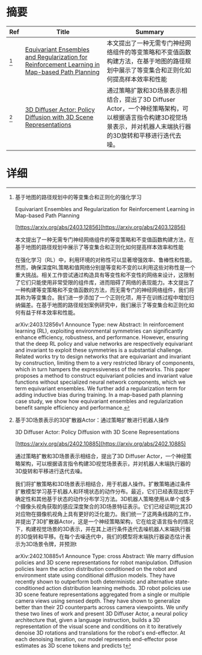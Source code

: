 # 摘要

| Ref | Title | Summary |
| --- | --- | --- |
| [^1] | [Equivariant Ensembles and Regularization for Reinforcement Learning in Map-based Path Planning](https://arxiv.org/abs/2403.12856) | 本文提出了一种无需专门神经网络组件的等变策略和不变值函数构建方法，在基于地图的路径规划中展示了等变集合和正则化如何提高样本效率和性能 |
| [^2] | [3D Diffuser Actor: Policy Diffusion with 3D Scene Representations](https://arxiv.org/abs/2402.10885) | 通过策略扩散和3D场景表示相结合，提出了3D Diffuser Actor，一个神经策略架构，可以根据语言指令构建3D视觉场景表示，并对机器人末端执行器的3D旋转和平移进行迭代去噪。 |

# 详细

[^1]: 基于地图的路径规划中的等变集合和正则化的强化学习

    Equivariant Ensembles and Regularization for Reinforcement Learning in Map-based Path Planning

    [https://arxiv.org/abs/2403.12856](https://arxiv.org/abs/2403.12856)

    本文提出了一种无需专门神经网络组件的等变策略和不变值函数构建方法，在基于地图的路径规划中展示了等变集合和正则化如何提高样本效率和性能

    

    在强化学习（RL）中，利用环境的对称性可以显著增强效率、鲁棒性和性能。然而，确保深度RL策略和值网络分别是等变和不变的以利用这些对称性是一个重大挑战。相关工作尝试通过构造具有等变性和不变性的网络来设计，这限制了它们只能使用非常受限的组件库，进而阻碍了网络的表现能力。本文提出了一种构建等变策略和不变值函数的方法，而无需专门的神经网络组件，我们将其称为等变集合。我们进一步添加了一个正则化项，用于在训练过程中增加归纳偏差。在基于地图的路径规划案例研究中，我们展示了等变集合和正则化如何有益于样本效率和性能。

    arXiv:2403.12856v1 Announce Type: new  Abstract: In reinforcement learning (RL), exploiting environmental symmetries can significantly enhance efficiency, robustness, and performance. However, ensuring that the deep RL policy and value networks are respectively equivariant and invariant to exploit these symmetries is a substantial challenge. Related works try to design networks that are equivariant and invariant by construction, limiting them to a very restricted library of components, which in turn hampers the expressiveness of the networks. This paper proposes a method to construct equivariant policies and invariant value functions without specialized neural network components, which we term equivariant ensembles. We further add a regularization term for adding inductive bias during training. In a map-based path planning case study, we show how equivariant ensembles and regularization benefit sample efficiency and performance.
    
[^2]: 基于3D场景表示的3D扩散器Actor：通过策略扩散进行机器人操作

    3D Diffuser Actor: Policy Diffusion with 3D Scene Representations

    [https://arxiv.org/abs/2402.10885](https://arxiv.org/abs/2402.10885)

    通过策略扩散和3D场景表示相结合，提出了3D Diffuser Actor，一个神经策略架构，可以根据语言指令构建3D视觉场景表示，并对机器人末端执行器的3D旋转和平移进行迭代去噪。

    

    我们将扩散策略和3D场景表示相结合，用于机器人操作。扩散策略通过条件扩散模型学习基于机器人和环境状态的动作分布。最近，它们已经表现出优于确定性和其他基于状态的动作分布学习方法。3D机器人策略使用从单个或多个摄像头视角获取的感应深度聚合的3D场景特征表示。它们已经证明比其2D对应物在摄像机视角上具有更好的泛化能力。我们统一了这两条线路的工作，并提出了3D扩散器Actor，这是一个神经策略架构，它在给定语言指令的情况下，构建视觉场景的3D表示，并在其上进行条件迭代去噪机器人末端执行器的3D旋转和平移。在每个去噪迭代中，我们的模型将末端执行器姿态估计表示为3D场景令牌，并预测t

    arXiv:2402.10885v1 Announce Type: cross  Abstract: We marry diffusion policies and 3D scene representations for robot manipulation. Diffusion policies learn the action distribution conditioned on the robot and environment state using conditional diffusion models. They have recently shown to outperform both deterministic and alternative state-conditioned action distribution learning methods. 3D robot policies use 3D scene feature representations aggregated from a single or multiple camera views using sensed depth. They have shown to generalize better than their 2D counterparts across camera viewpoints. We unify these two lines of work and present 3D Diffuser Actor, a neural policy architecture that, given a language instruction, builds a 3D representation of the visual scene and conditions on it to iteratively denoise 3D rotations and translations for the robot's end-effector. At each denoising iteration, our model represents end-effector pose estimates as 3D scene tokens and predicts t
    

